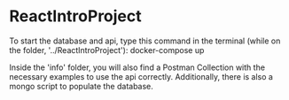 # ReactIntroProject

To start the database and api, type this command in the terminal (while on the folder, '../ReactIntroProject'):
docker-compose up

Inside the 'info' folder, you will also find a Postman Collection with the necessary examples to use the api correctly.
Additionally, there is also a mongo script to populate the database.
